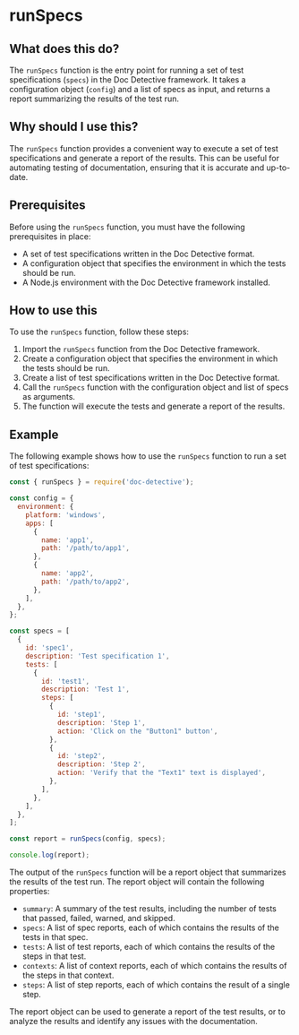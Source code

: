 
  
   # **runSpecs**

## What does this do?

The `runSpecs` function is the entry point for running a set of test specifications (`specs`) in the Doc Detective framework. It takes a configuration object (`config`) and a list of specs as input, and returns a report summarizing the results of the test run.

## Why should I use this?

The `runSpecs` function provides a convenient way to execute a set of test specifications and generate a report of the results. This can be useful for automating testing of documentation, ensuring that it is accurate and up-to-date.

## Prerequisites

Before using the `runSpecs` function, you must have the following prerequisites in place:

* A set of test specifications written in the Doc Detective format.
* A configuration object that specifies the environment in which the tests should be run.
* A Node.js environment with the Doc Detective framework installed.

## How to use this

To use the `runSpecs` function, follow these steps:

1. Import the `runSpecs` function from the Doc Detective framework.
2. Create a configuration object that specifies the environment in which the tests should be run.
3. Create a list of test specifications written in the Doc Detective format.
4. Call the `runSpecs` function with the configuration object and list of specs as arguments.
5. The function will execute the tests and generate a report of the results.

## Example

The following example shows how to use the `runSpecs` function to run a set of test specifications:

```javascript
const { runSpecs } = require('doc-detective');

const config = {
  environment: {
    platform: 'windows',
    apps: [
      {
        name: 'app1',
        path: '/path/to/app1',
      },
      {
        name: 'app2',
        path: '/path/to/app2',
      },
    ],
  },
};

const specs = [
  {
    id: 'spec1',
    description: 'Test specification 1',
    tests: [
      {
        id: 'test1',
        description: 'Test 1',
        steps: [
          {
            id: 'step1',
            description: 'Step 1',
            action: 'Click on the "Button1" button',
          },
          {
            id: 'step2',
            description: 'Step 2',
            action: 'Verify that the "Text1" text is displayed',
          },
        ],
      },
    ],
  },
];

const report = runSpecs(config, specs);

console.log(report);
```

The output of the `runSpecs` function will be a report object that summarizes the results of the test run. The report object will contain the following properties:

* `summary`: A summary of the test results, including the number of tests that passed, failed, warned, and skipped.
* `specs`: A list of spec reports, each of which contains the results of the tests in that spec.
* `tests`: A list of test reports, each of which contains the results of the steps in that test.
* `contexts`: A list of context reports, each of which contains the results of the steps in that context.
* `steps`: A list of step reports, each of which contains the result of a single step.

The report object can be used to generate a report of the test results, or to analyze the results and identify any issues with the documentation.
  
  